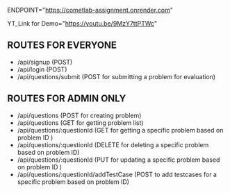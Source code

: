 ENDPOINT="https://cometlab-assignment.onrender.com"

YT_Link for Demo="https://youtu.be/9MzY7ttPTWc"

## ROUTES FOR EVERYONE
- /api/signup  (POST)
- /api/login (POST)
- /api/questions/submit (POST for submitting a problem for evaluation)

## ROUTES FOR ADMIN ONLY  

- /api/questions (POST for creating problem)
- /api/questions (GET for getting problem list)
- /api/questions/:questionId (GET for getting a specific problem based on problem ID ) 
- /api/questions/:questionId (DELETE for deleting a specific problem based on problem ID)
- /api/questions/:questionId (PUT for updating a specific problem based on problem ID )
- /api/questions/:questionId/addTestCase (POST to add testcases for a specific problem based on problem ID)